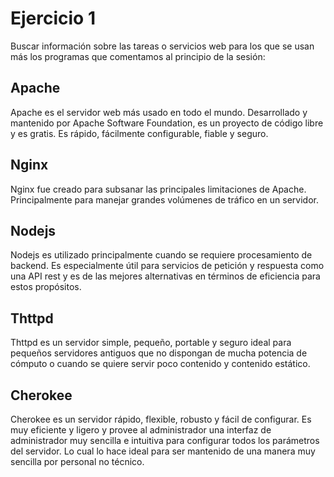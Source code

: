 # Ejercicio 1

Buscar información sobre las tareas o servicios web para los que se usan más los programas que comentamos al principio de la sesión:




## Apache

Apache es el servidor web más usado en todo el mundo. Desarrollado y mantenido por Apache Software Foundation, es un proyecto de código libre y es gratis. Es rápido, fácilmente configurable, fiable y seguro.

## Nginx

Nginx fue creado para subsanar las principales limitaciones de Apache. Principalmente para manejar grandes volúmenes de tráfico en un servidor.

## Nodejs

Nodejs es utilizado principalmente cuando se requiere procesamiento de backend. Es especialmente útil para servicios de petición y respuesta como una API rest y es de las mejores alternativas en términos de eficiencia para estos propósitos.

## Thttpd

Thttpd es un servidor simple, pequeño, portable y seguro ideal para pequeños servidores antiguos que no dispongan de mucha potencia de cómputo o cuando se quiere servir poco contenido y contenido estático.

## Cherokee

Cherokee es un servidor rápido, flexible, robusto y fácil de configurar. Es muy eficiente y ligero y provee al administrador una interfaz de administrador muy sencilla e intuitiva para configurar todos los parámetros del servidor. Lo cual lo hace ideal para ser mantenido de una manera muy sencilla por personal no técnico.
